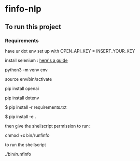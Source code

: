 # finfo-nlp

## To run this project

### Requirements 
have ur  dot env set up with OPEN_API_KEY = INSERT_YOUR_KEY

install selenium : [here's a guide](https://towardsdatascience.com/how-to-use-selenium-to-web-scrape-with-example-80f9b23a843a)

python3 -m venv env

source env/bin/activate

pip install openai 

pip install dotenv 

$ pip install -r requirements.txt

$ pip install -e .


then give the shellscript permission to run:
  
chmod +x bin/runfinfo

to run the shellscript 
  
./bin/runfinfo
  

  
